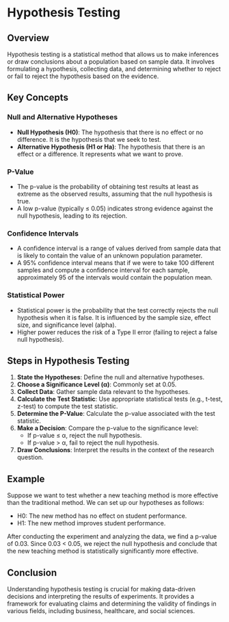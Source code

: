 # Hypothesis Testing

## Overview
Hypothesis testing is a statistical method that allows us to make inferences or draw conclusions about a population based on sample data. It involves formulating a hypothesis, collecting data, and determining whether to reject or fail to reject the hypothesis based on the evidence.

## Key Concepts

### Null and Alternative Hypotheses
- **Null Hypothesis (H0)**: The hypothesis that there is no effect or no difference. It is the hypothesis that we seek to test.
- **Alternative Hypothesis (H1 or Ha)**: The hypothesis that there is an effect or a difference. It represents what we want to prove.

### P-Value
- The p-value is the probability of obtaining test results at least as extreme as the observed results, assuming that the null hypothesis is true.
- A low p-value (typically ≤ 0.05) indicates strong evidence against the null hypothesis, leading to its rejection.

### Confidence Intervals
- A confidence interval is a range of values derived from sample data that is likely to contain the value of an unknown population parameter.
- A 95% confidence interval means that if we were to take 100 different samples and compute a confidence interval for each sample, approximately 95 of the intervals would contain the population mean.

### Statistical Power
- Statistical power is the probability that the test correctly rejects the null hypothesis when it is false. It is influenced by the sample size, effect size, and significance level (alpha).
- Higher power reduces the risk of a Type II error (failing to reject a false null hypothesis).

## Steps in Hypothesis Testing
1. **State the Hypotheses**: Define the null and alternative hypotheses.
2. **Choose a Significance Level (α)**: Commonly set at 0.05.
3. **Collect Data**: Gather sample data relevant to the hypotheses.
4. **Calculate the Test Statistic**: Use appropriate statistical tests (e.g., t-test, z-test) to compute the test statistic.
5. **Determine the P-Value**: Calculate the p-value associated with the test statistic.
6. **Make a Decision**: Compare the p-value to the significance level:
   - If p-value ≤ α, reject the null hypothesis.
   - If p-value > α, fail to reject the null hypothesis.
7. **Draw Conclusions**: Interpret the results in the context of the research question.

## Example
Suppose we want to test whether a new teaching method is more effective than the traditional method. We can set up our hypotheses as follows:
- H0: The new method has no effect on student performance.
- H1: The new method improves student performance.

After conducting the experiment and analyzing the data, we find a p-value of 0.03. Since 0.03 < 0.05, we reject the null hypothesis and conclude that the new teaching method is statistically significantly more effective.

## Conclusion
Understanding hypothesis testing is crucial for making data-driven decisions and interpreting the results of experiments. It provides a framework for evaluating claims and determining the validity of findings in various fields, including business, healthcare, and social sciences.